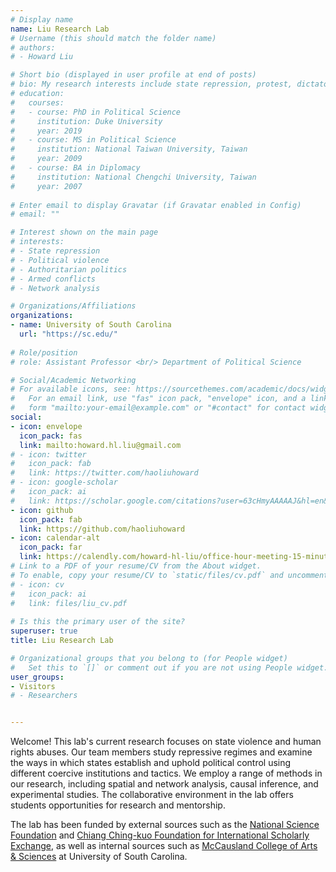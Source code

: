 ```yaml
---
# Display name
name: Liu Research Lab
# Username (this should match the folder name)
# authors:
# - Howard Liu

# Short bio (displayed in user profile at end of posts)
# bio: My research interests include state repression, protest, dictatorship, armed conflict, and networks.
# education:
#   courses:
#   - course: PhD in Political Science
#     institution: Duke University
#     year: 2019
#   - course: MS in Political Science
#     institution: National Taiwan University, Taiwan
#     year: 2009    
#   - course: BA in Diplomacy
#     institution: National Chengchi University, Taiwan
#     year: 2007
    
# Enter email to display Gravatar (if Gravatar enabled in Config)
# email: ""

# Interest shown on the main page
# interests:
# - State repression
# - Political violence
# - Authoritarian politics
# - Armed conflicts
# - Network analysis

# Organizations/Affiliations
organizations:
- name: University of South Carolina
  url: "https://sc.edu/"
  
# Role/position
# role: Assistant Professor <br/> Department of Political Science

# Social/Academic Networking
# For available icons, see: https://sourcethemes.com/academic/docs/widgets/#icons
#   For an email link, use "fas" icon pack, "envelope" icon, and a link in the
#   form "mailto:your-email@example.com" or "#contact" for contact widget.
social:
- icon: envelope
  icon_pack: fas
  link: mailto:howard.hl.liu@gmail.com
# - icon: twitter
#   icon_pack: fab
#   link: https://twitter.com/haoliuhoward
# - icon: google-scholar
#   icon_pack: ai
#   link: https://scholar.google.com/citations?user=63cHmyAAAAAJ&hl=en&citsig=AMD79or9Vlegpr0-m-JmGzsddPIcTAZ2BA
- icon: github
  icon_pack: fab
  link: https://github.com/haoliuhoward
- icon: calendar-alt
  icon_pack: far
  link: https://calendly.com/howard-hl-liu/office-hour-meeting-15-minutes
# Link to a PDF of your resume/CV from the About widget.
# To enable, copy your resume/CV to `static/files/cv.pdf` and uncomment the lines below.  
# - icon: cv
#   icon_pack: ai
#   link: files/liu_cv.pdf
  
# Is this the primary user of the site?
superuser: true
title: Liu Research Lab

# Organizational groups that you belong to (for People widget)
#   Set this to `[]` or comment out if you are not using People widget.  
user_groups:
- Visitors
# - Researchers


---
```


Welcome! This lab's current research focuses on state violence and human rights abuses. Our team members study repressive regimes and examine the ways in which states establish and uphold political control using different coercive institutions and tactics. We employ a range of methods in our research, including spatial and network analysis, causal inference, and experimental studies. The collaborative environment in the lab offers students opportunities for research and mentorship.

The lab has been funded by external sources such as the [National Science Foundation](https://www.nsf.gov/) and [Chiang Ching-kuo Foundation for International Scholarly Exchange](http://www.cckf.org/en/), as well as internal sources such as [McCausland College of Arts & Sciences](https://sc.edu/study/colleges_schools/artsandsciences/) at University of South Carolina.



